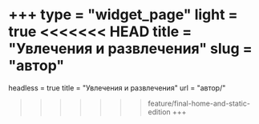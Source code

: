+++
type = "widget_page"
light = true
<<<<<<< HEAD
title = "Увлечения и развлечения"
slug = "автор"
=======
headless = true
title = "Увлечения и развлечения"
url = "автор/"
>>>>>>> feature/final-home-and-static-edition
+++